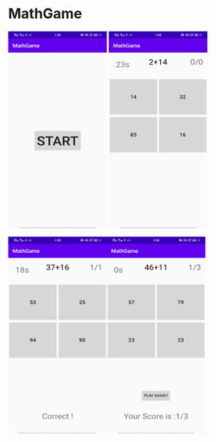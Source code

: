 # MathGame
  <img src="https://github.com/Amit-1001/MathGame/blob/master/img/img1.jpg" width="200" height="400">         <img src="https://github.com/Amit-1001/MathGame/blob/master/img/img2.jpg" width="200" height="400">

  <img src="https://github.com/Amit-1001/MathGame/blob/master/img/img3.jpg" width="200" height="400"><img src="https://github.com/Amit-1001/MathGame/blob/master/img/img5.jpg" width="200" height="400">
  
